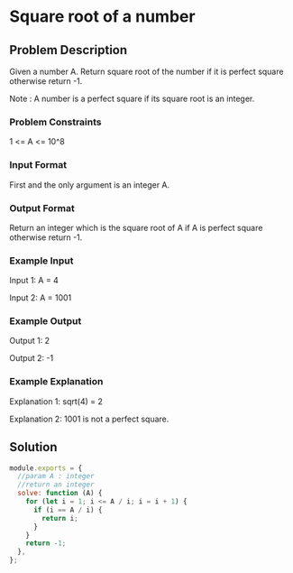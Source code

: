 # Square root of a number

## Problem Description

Given a number A. Return square root of the number if it is perfect square otherwise return -1.

Note : A number is a perfect square if its square root is an integer.

### Problem Constraints

1 <= A <= 10^8

### Input Format

First and the only argument is an integer A.

### Output Format

Return an integer which is the square root of A if A is perfect square otherwise return -1.

### Example Input

Input 1:
A = 4

Input 2:
A = 1001

### Example Output

Output 1:
2

Output 2:
-1

### Example Explanation

Explanation 1:
sqrt(4) = 2

Explanation 2:
1001 is not a perfect square.

## Solution

```javascript
module.exports = {
  //param A : integer
  //return an integer
  solve: function (A) {
    for (let i = 1; i <= A / i; i = i + 1) {
      if (i == A / i) {
        return i;
      }
    }
    return -1;
  },
};
```
